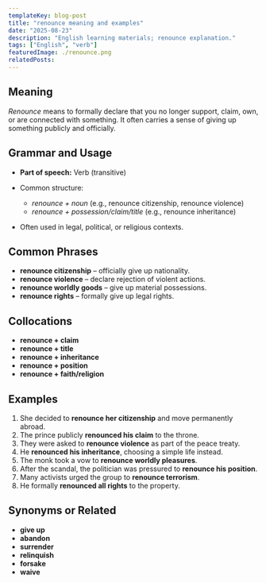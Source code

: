 ```yaml
---
templateKey: blog-post
title: "renounce meaning and examples"
date: "2025-08-23"
description: "English learning materials; renounce explanation."
tags: ["English", "verb"]
featuredImage: ./renounce.png
relatedPosts:
---
```


## Meaning

_Renounce_ means to formally declare that you no longer support, claim, own, or are connected with something. It often carries a sense of giving up something publicly and officially.

## Grammar and Usage

- **Part of speech:** Verb (transitive)
- Common structure:

  - _renounce + noun_ (e.g., renounce citizenship, renounce violence)
  - _renounce + possession/claim/title_ (e.g., renounce inheritance)

- Often used in legal, political, or religious contexts.

## Common Phrases

- **renounce citizenship** – officially give up nationality.
- **renounce violence** – declare rejection of violent actions.
- **renounce worldly goods** – give up material possessions.
- **renounce rights** – formally give up legal rights.

## Collocations

- **renounce + claim**
- **renounce + title**
- **renounce + inheritance**
- **renounce + position**
- **renounce + faith/religion**

## Examples

1. She decided to **renounce her citizenship** and move permanently abroad.
2. The prince publicly **renounced his claim** to the throne.
3. They were asked to **renounce violence** as part of the peace treaty.
4. He **renounced his inheritance**, choosing a simple life instead.
5. The monk took a vow to **renounce worldly pleasures**.
6. After the scandal, the politician was pressured to **renounce his position**.
7. Many activists urged the group to **renounce terrorism**.
8. He formally **renounced all rights** to the property.

## Synonyms or Related

- **give up**
- **abandon**
- **surrender**
- **relinquish**
- **forsake**
- **waive**
